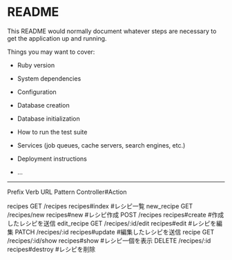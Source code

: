 # README

This README would normally document whatever steps are necessary to get the
application up and running.

Things you may want to cover:

* Ruby version

* System dependencies

* Configuration

* Database creation

* Database initialization

* How to run the test suite

* Services (job queues, cache servers, search engines, etc.)

* Deployment instructions

* ...
------------------------------------------------------------------

Prefix        Verb    URL Pattern       Controller#Action

recipes       GET     /recipes          recipes#index   #レシピ一覧
new_recipe    GET     /recipes/new      recipes#new     #レシピ作成
              POST    /recipes          recipes#create  #作成したレシピを送信
edit_recipe   GET     /recipes/:id/edit recipes#edit    #レシピを編集
              PATCH   /recipes/:id      recipes#update  #編集したレシピを送信
recipe        GET     /recipes/:id/show recipes#show    #レシピ一個を表示
              DELETE  /recipes/:id      recipes#destroy #レシピを削除
